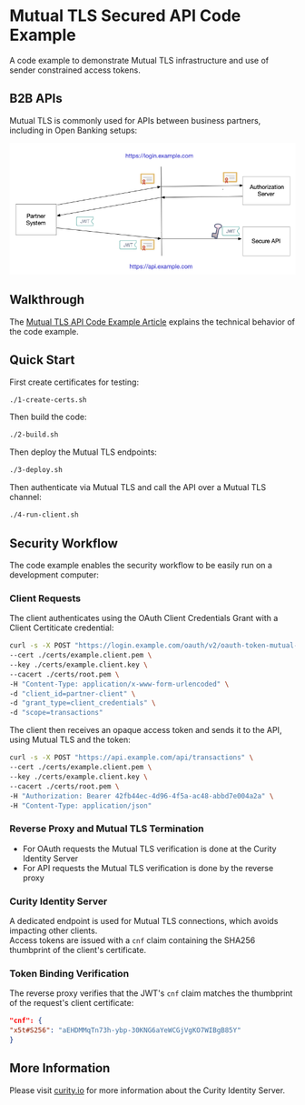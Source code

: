 # Mutual TLS Secured API Code Example

A code example to demonstrate Mutual TLS infrastructure and use of sender constrained access tokens.

## B2B APIs

Mutual TLS is commonly used for APIs between business partners, including in Open Banking setups:

![Sequence](images/sequence.png)

## Walkthrough

The [Mutual TLS API Code Example Article](https://curity.io/resources/learn/mutual-tls-api/) explains the technical behavior of the code example.

## Quick Start

First create certificates for testing:

```bash
./1-create-certs.sh
```

Then build the code:

```bash
./2-build.sh
```

Then deploy the Mutual TLS endpoints:

```bash
./3-deploy.sh
```

Then authenticate via Mutual TLS and call the API over a Mutual TLS channel:

```bash
./4-run-client.sh
```

## Security Workflow

The code example enables the security workflow to be easily run on a development computer:

### Client Requests

The client authenticates using the OAuth Client Credentials Grant with a Client Certiticate credential:

```bash
curl -s -X POST "https://login.example.com/oauth/v2/oauth-token-mutual-tls" \
--cert ./certs/example.client.pem \
--key ./certs/example.client.key \
--cacert ./certs/root.pem \
-H "Content-Type: application/x-www-form-urlencoded" \
-d "client_id=partner-client" \
-d "grant_type=client_credentials" \
-d "scope=transactions"
```
The client then receives an opaque access token and sends it to the API, using Mutual TLS and the token: 

```bash
curl -s -X POST "https://api.example.com/api/transactions" \
--cert ./certs/example.client.pem \
--key ./certs/example.client.key \
--cacert ./certs/root.pem \
-H "Authorization: Bearer 42fb44ec-4d96-4f5a-ac48-abbd7e004a2a" \
-H "Content-Type: application/json"
```

### Reverse Proxy and Mutual TLS Termination

- For OAuth requests the Mutual TLS verification is done at the Curity Identity Server
- For API requests the Mutual TLS verification is done by the reverse proxy

### Curity Identity Server

A dedicated endpoint is used for Mutual TLS connections, which avoids impacting other clients.\
Access tokens are issued with a `cnf` claim containing the SHA256 thumbprint of the client's certificate.

### Token Binding Verification

The reverse proxy verifies that the JWT's `cnf` claim matches the thumbprint of the request's client certificate:

```json
"cnf": {
"x5t#S256": "aEHDMMqTn73h-ybp-30KNG6aYeWCGjVgKO7WIBgB85Y"
}
```

## More Information

Please visit [curity.io](https://curity.io/) for more information about the Curity Identity Server.
